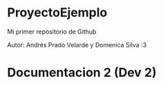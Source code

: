 # ProyectoEjemplo
Mi primer repositorio de Github

Autor: Andrés Prado Velarde y Domenica Silva :3

# Documentacion 2 (Dev 2)